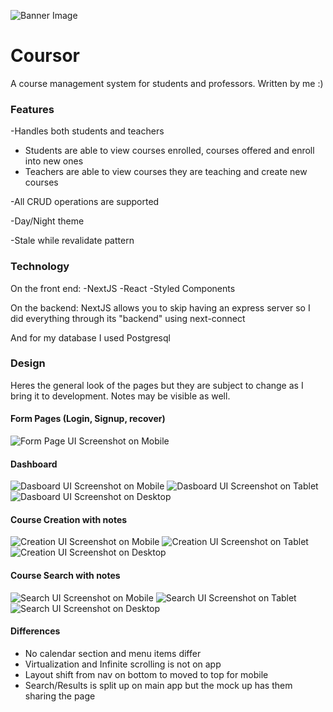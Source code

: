 ![Banner Image](https://raw.githubusercontent.com/CFKeef/qcfirst/main/public/images/readme/Banner.png)

# Coursor

A course management system for students and professors. Written by me :)

### Features

-Handles both students and teachers

-   Students are able to view courses enrolled, courses offered and enroll into new ones
-   Teachers are able to view courses they are teaching and create new courses

-All CRUD operations are supported

-Day/Night theme

-Stale while revalidate pattern

### Technology

On the front end:
-NextJS
-React
-Styled Components

On the backend:
NextJS allows you to skip having an express server so I did everything through its "backend" using next-connect


And for my database I used Postgresql


### Design

Heres the general look of the pages but they are subject to change as I bring it to development. Notes may be visible as well.

#### Form Pages (Login, Signup, recover)

![Form Page UI Screenshot on Mobile](https://raw.githubusercontent.com/CFKeef/qcfirst/main/public/images/readme/Screen%20Shot%202021-03-20%20at%2012.44.03%20PM.png)

#### Dashboard

![Dasboard UI Screenshot on Mobile](https://raw.githubusercontent.com/CFKeef/qcfirst/main/public/images/readme/Screen%20Shot%202021-03-20%20at%2012.44.19%20PM.png)
![Dasboard UI Screenshot on Tablet](https://raw.githubusercontent.com/CFKeef/qcfirst/main/public/images/readme/tabletDash.png)
![Dasboard UI Screenshot on Desktop](https://raw.githubusercontent.com/CFKeef/qcfirst/main/public/images/readme/Screen%20Shot%202021-03-20%20at%2012.45.11%20PM.png)


#### Course Creation with notes

![Creation UI Screenshot on Mobile](https://raw.githubusercontent.com/CFKeef/qcfirst/main/public/images/readme/Screen%20Shot%202021-03-20%20at%2012.44.38%20PM.png)
![Creation UI Screenshot on Tablet](https://raw.githubusercontent.com/CFKeef/qcfirst/main/public/images/readme/tabletCreation.png)
![Creation UI Screenshot on Desktop](https://github.com/CFKeef/qcfirst/blob/main/public/images/readme/Screen%20Shot%202021-03-20%20at%2012.45.02%20PM.png)

#### Course Search with notes

![Search UI Screenshot on Mobile](https://raw.githubusercontent.com/CFKeef/qcfirst/main/public/images/readme/Screen%20Shot%202021-03-20%20at%2012.44.47%20PM.png)
![Search UI Screenshot on Tablet](https://raw.githubusercontent.com/CFKeef/qcfirst/main/public/images/readme/tabletSearch.png)
![Search UI Screenshot on Desktop](https://raw.githubusercontent.com/CFKeef/qcfirst/main/public/images/readme/Screen%20Shot%202021-03-20%20at%2012.44.53%20PM.png)

#### Differences
- No calendar section and menu items differ
- Virtualization and Infinite scrolling is not on app
- Layout shift from nav on bottom to moved to top for mobile
- Search/Results is split up on main app but the mock up has them sharing the page


